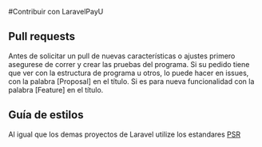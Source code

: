 #Contribuir con LaravelPayU

## Pull requests

Antes de solicitar un pull de nuevas características o ajustes primero asegurese de correr
y crear las pruebas del programa.
Si su pedido tiene que ver con la estructura de programa u otros, lo puede
hacer en issues, con la palabra [Proposal] en el título. Si es para nueva funcionalidad
con la palabra [Feature] en el título.

## Guía de estilos

Al igual que los demas proyectos de Laravel utilize los estandares [PSR](http://www.php-fig.org/psr/)

